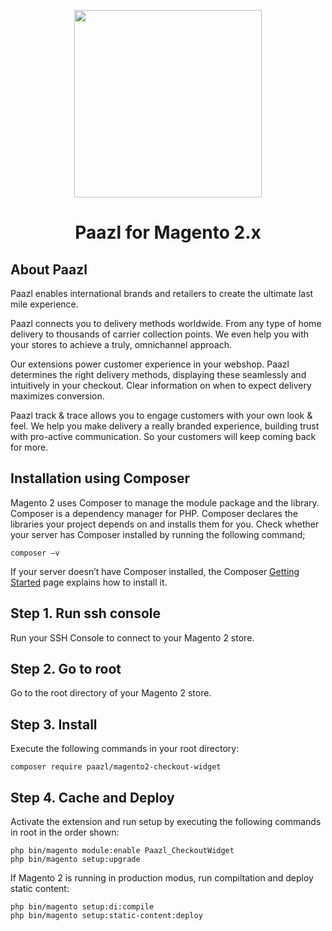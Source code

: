 
<p align="center">
  <img src="https://www.paazl.com/app/themes/paazl-2018/assets/dist/images/logo.5b3f9aac.svg" width="300"/>
</p>
<h1 align="center">Paazl for Magento 2.x</h2>


<h2>About Paazl</h2>
Paazl enables international brands and retailers to create the ultimate last mile experience.


Paazl connects you to delivery methods worldwide. From any type of home delivery to thousands of carrier collection points. We even help you with your stores to achieve a truly, omnichannel approach.

Our extensions power customer experience in your webshop. Paazl determines the right delivery methods, displaying these seamlessly and intuitively in your checkout. Clear information on when to expect delivery maximizes conversion.

Paazl track & trace allows you to engage customers with your own look & feel. We help you make delivery a really branded experience, building trust with pro-active communication. So your customers will keep coming back for more.

<h2>Installation using Composer</h2>
Magento 2 uses Composer to manage the module package and the library. Composer is a dependency manager for PHP. Composer declares the libraries your project depends on and installs them for you.
Check whether your server has Composer installed by running the following command;
   
   ```
   composer –v
   ``` 
   
If your server doesn’t have Composer installed, the Composer [Getting Started](https://getcomposer.org/doc/00-intro.md#installation-linux-unix-osx) page explains how to install it.


## Step 1. Run ssh console ##
Run your SSH Console to connect to your Magento 2 store.
## Step 2. Go to root ##
Go to the root directory of your Magento 2 store.
## Step 3. Install ##
Execute the following commands in your root directory:
   ```
composer require paazl/magento2-checkout-widget
   ```
## Step 4. Cache and Deploy ##
Activate the extension and run setup by executing the following commands in root in the order shown:
   ```
   php bin/magento module:enable Paazl_CheckoutWidget
   php bin/magento setup:upgrade
  ```
If Magento 2 is running in production modus, run compiltation and deploy static content:
   ```
php bin/magento setup:di:compile
php bin/magento setup:static-content:deploy
   ```
